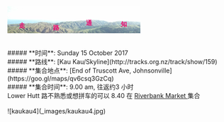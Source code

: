 ![skyline](_images/skyline2.png)

<br/>
##### **时间**: Sunday 15 October 2017
<br/>
##### **路线**: [Kau Kau/Skyline](http://tracks.org.nz/track/show/159)
<br/>
##### **集合地点**: [End of Truscott  Ave, Johnsonville](https://goo.gl/maps/qv6csq3GzCq)
<br/>
##### **集合时间**: 9.00 am, 往返约3 小时

<div class="alert alert-warning">
Lower Hutt 路不熟悉或想拼车的可以 8.40 在 <a href="https://www.google.co.nz/maps/place/41%C2%B012'22.2%22S+174%C2%B054'22.3%22E/@-41.2061695,174.9048034,17z/data=!3m1!4b1!4m6!3m5!1s0x0:0x0!7e2!8m2!3d-41.2061716!4d174.9061796"> Riverbank Market  </a> 集合
</div>
<br/>
![kaukau4](_images/kaukau4.jpg)



